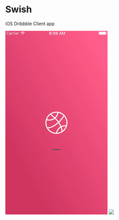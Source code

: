 # Swish
iOS Dribbble Client app

![](https://github.com/dannyYassine/Swish/blob/master/splash_gif.gif)
![](https://github.com/dannyYassine/Swish/blob/master/login_gif.gif)


